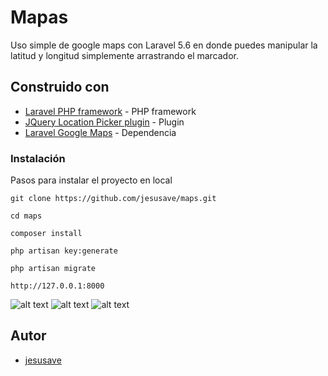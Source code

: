 # Mapas
Uso simple de google maps con Laravel 5.6 en donde puedes manipular la latitud y longitud simplemente arrastrando el marcador.


## Construido con
* [Laravel PHP framework](https://github.com/laravel/laravel) -  PHP framework
* [JQuery Location Picker plugin](https://github.com/Logicify/jquery-locationpicker-plugin) - Plugin
* [Laravel Google Maps](https://github.com/farhanwazir/laravelgooglemaps) - Dependencia

### Instalación

Pasos para instalar el proyecto en local

```
git clone https://github.com/jesusave/maps.git
```
```
cd maps
```
```
composer install
```
```
php artisan key:generate
```
```
php artisan migrate
```
```
http://127.0.0.1:8000
```

![alt text](https://github.com/jesusave/maps/blob/master/public/uno.png)
![alt text](https://github.com/jesusave/maps/blob/master/public/dos.png)
![alt text](https://github.com/jesusave/maps/blob/master/public/tres.png)

## Autor

*  [jesusave](https://github.com/jesusave)
